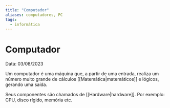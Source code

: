 ```yaml
---
title: "Computador"
aliases: computadores, PC
tags:
  - informática
---
```


# Computador

Data: 03/08/2023

Um computador é uma máquina que, a partir de uma entrada, realiza um número muito grande de cálculos [[Matemática|matemáticos]] e lógicos, gerando uma saída.

Seus componentes são chamados de [[Hardware|hardware]]. Por exemplo: CPU, disco rígido, memória etc.
